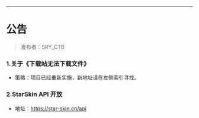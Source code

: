 ------

# 公告

> 发布者：SRY_CTB
### 1.关于《下载站无法下载文件》
 - 策略：项目已经重新实施，新地址请在左侧索引寻找。

### 2.StarSkin API 开放
 - 地址：https://star-skin.cn/api